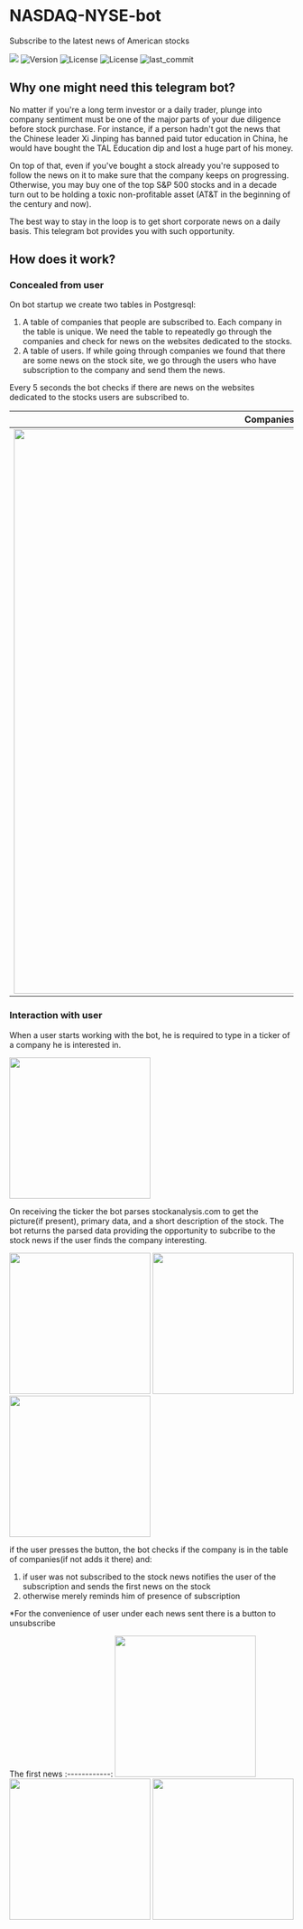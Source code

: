 # NASDAQ-NYSE-bot

Subscribe to the latest news of American stocks

![](https://img.shields.io/pypi/implementation/aiogram?style=plastic)
![Version](https://img.shields.io/pypi/v/aiogram?style=plastic)
![License](https://img.shields.io/pypi/l/aiogram?style=plastic)
![License](https://img.shields.io/pypi/l/asyncpg?style=plastic)
![last_commit](https://img.shields.io/github/last-commit/bigfoot19982/Selling_Books_Bot?style=plastic)

## Why one might need this telegram bot?
No matter if you're a long term investor or a daily trader,
plunge into company sentiment must be one of the major parts of your due diligence before stock purchase. 
For instance, if a person hadn't got the news that the Chinese leader Xi Jinping has banned paid tutor education in China, 
he would have bought the TAL Education dip and lost a huge part of his money.

On top of that, even if you've bought a stock already you're supposed to follow the news on it
to make sure that the company keeps on progressing. Otherwise, you may buy one of the top S&P 500 stocks and in a decade turn out to be holding a toxic non-profitable asset (AT&T in the beginning of the century and now).

The best way to stay in the loop is to get short corporate news on a daily basis.
This telegram bot provides you with such opportunity.

## How does it work? 

### Concealed from user

On bot startup we create two tables in Postgresql:
1) A table of companies that people are subscribed to. Each company in the table is unique. 
We need the table to repeatedly go through the companies and check for news on the websites dedicated to the stocks.
2) A table of users. If while going through companies we found that there are some news on the stock site,
we go through the users who have subscription to the company and send them the news.

Every 5 seconds the bot checks if there are news on the websites dedicated to the stocks users are subscribed to.

Companies in pgAdmin | Users in pgAdmin
:----------:|:------------:
<img src="https://sun9-79.userapi.com/impg/cT5xjChp2NtSORz9RqwKsAiwxm6tK8ppStvkjw/fEyE2FjpQVA.jpg?size=1315x650&quality=96&sign=448cefc377ae86b84305e2f9f9935bd3&type=album" width="1000"> | <img src="https://sun9-48.userapi.com/impg/fZw7fB0Ar1vWOcjIMnzfIbOMwcAug4NKicg5LA/j5xFPiy97cs.jpg?size=1313x602&quality=96&sign=e91b71bb906dc27d0b49c707ca12e530&type=album" width="1000">

### Interaction with user

When a user starts working with the bot, he is required to type in a ticker of a company he is interested in.

<img src="https://sun9-73.userapi.com/impg/pAJkFUzrvXIfqZ8xogqWTWhpAXMuPxhTrcgeiQ/8fdmrUmS8zU.jpg?size=738x1600&quality=96&sign=534afdb4bb174702be0025b6fecff75e&type=album" width="250">

On receiving the ticker the bot parses stockanalysis.com to get the picture(if present), primary data, and a short description of the stock.
The bot returns the parsed data providing the opportunity to subcribe to the stock news if the user finds the company interesting.

<img src="https://sun9-19.userapi.com/impg/wggrLf-wIrQ7XkESg7jPrBB9gs_v6SbqNGCIzg/keSF9Wh2YvI.jpg?size=738x1600&quality=96&sign=32f3bf3f4fa75c33f37b7637de503838&type=album" width="250"> <img src="https://sun9-64.userapi.com/impg/daKyvKY0YwlPShvtfQO5wQxf9p-IEIuw_nKjlA/wVnsvUEzhjc.jpg?size=738x1600&quality=96&sign=098788a166032b998bcb73c1ef970818&type=album" width="250"> <img src="https://sun1-84.userapi.com/impg/TV3SAI9oAJqzJy3CgVKpi13zheKvhgowPvS7zA/nvfWlkwdSmo.jpg?size=738x1600&quality=96&sign=1c2faea7345adf89b01c2a9dad3d84a3&type=album" width="250">

if the user presses the button, the bot checks if the company is in the table of companies(if not adds it there) and:
1) if user was not subscribed to the stock news notifies the user of the subscription and sends the first news on the stock
2) otherwise merely reminds him of presence of subscription

*For the convenience of user under each news sent there is a button to unsubscribe

The first news 
:------------:
<img src="https://sun9-69.userapi.com/impg/4SokBLXKGEX61RCm5wOUbyMwKDlUZVD43ZElDQ/I9XVr8qEMs8.jpg?size=738x1600&quality=96&sign=b073c82a09597580e7c5d5c7a895dd6e&type=album" width="250"> <img src="https://sun9-83.userapi.com/impg/Btev9ZeoWBwXlZWNzBCyXNaz_7IivAFLiMpk0Q/mzaRRjH-O0g.jpg?size=738x1600&quality=96&sign=057409ee915952e93dd273cd07975b15&type=album" width="250"> <img src="https://sun9-45.userapi.com/impg/btGqt-eJOTnxJUP1y_qPZKuU6LB7CX_TM7Pr5w/s1oMCv5_tu0.jpg?size=738x1600&quality=96&sign=d1bf526009e338763b72d1f0eada5a58&type=album" width="250"> 
